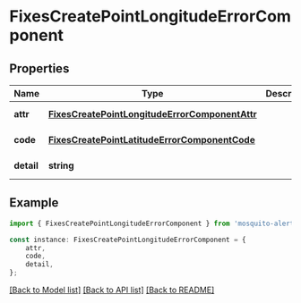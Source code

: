 # FixesCreatePointLongitudeErrorComponent


## Properties

Name | Type | Description | Notes
------------ | ------------- | ------------- | -------------
**attr** | [**FixesCreatePointLongitudeErrorComponentAttr**](FixesCreatePointLongitudeErrorComponentAttr.md) |  | [default to undefined]
**code** | [**FixesCreatePointLatitudeErrorComponentCode**](FixesCreatePointLatitudeErrorComponentCode.md) |  | [default to undefined]
**detail** | **string** |  | [default to undefined]

## Example

```typescript
import { FixesCreatePointLongitudeErrorComponent } from 'mosquito-alert';

const instance: FixesCreatePointLongitudeErrorComponent = {
    attr,
    code,
    detail,
};
```

[[Back to Model list]](../README.md#documentation-for-models) [[Back to API list]](../README.md#documentation-for-api-endpoints) [[Back to README]](../README.md)
